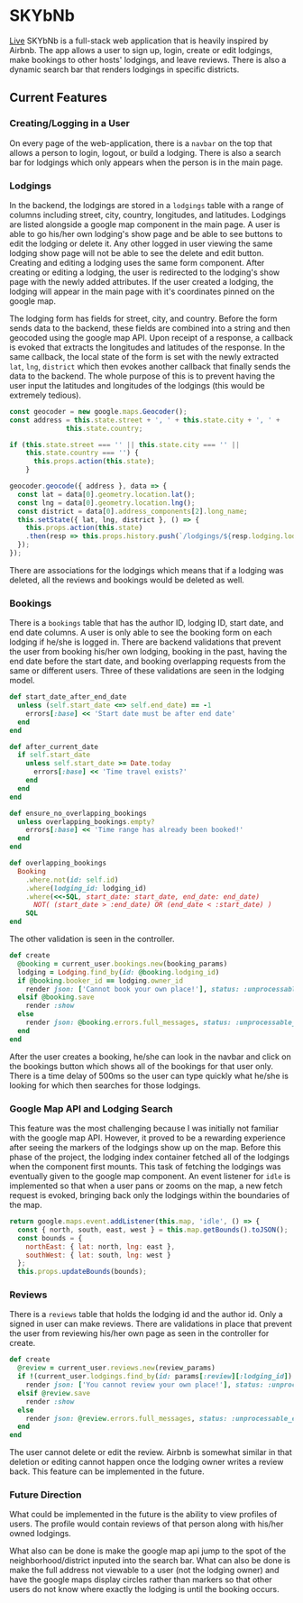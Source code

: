 # SKYbNb
[Live](https://skybnb-fullstack.herokuapp.com/#/)
SKYbNb is a full-stack web application that is heavily inspired by Airbnb. The app allows a user to sign up, login, create or edit lodgings, make bookings to other hosts' lodgings, and leave reviews. There is also a dynamic search bar that renders lodgings in specific districts.

## Current Features
### Creating/Logging in a User
On every page of the web-application, there is a `navbar` on the top that allows a person to login, logout, or build a lodging. There is also a search bar for lodgings which only appears when the person is in the main page.

### Lodgings
In the backend, the lodgings are stored in a `lodgings` table with a range of columns including street, city, country, longitudes, and latitudes. Lodgings are listed alongside a google map component in the main page. A user is able to go his/her own lodging's show page and be able to see buttons to edit the lodging or delete it. Any other logged in user viewing the same lodging show page will not be able to see the delete and edit button. Creating and editing a lodging uses the same form component. After creating or editing a lodging, the user is redirected to the lodging's show page with the newly added attributes. If the user created a lodging, the lodging will appear in the main page with it's coordinates pinned on the google map.

The lodging form has fields for street, city, and country. Before the form sends data to the backend, these fields are combined into a string and then geocoded using the google map API. Upon receipt of a response, a callback is evoked that extracts the longitudes and latitudes of the response. In the same callback, the local state of the form is set with the newly extracted `lat`, `lng`, `district` which then evokes another callback that finally sends the data to the backend. The whole purpose of this is to prevent having the user input the latitudes and longitudes of the lodgings (this would be extremely tedious).

```javascript
const geocoder = new google.maps.Geocoder();
const address = this.state.street + ', ' + this.state.city + ', ' +
              this.state.country;

if (this.state.street === '' || this.state.city === '' ||
    this.state.country === '') {
      this.props.action(this.state);
    }

geocoder.geocode({ address }, data => {
  const lat = data[0].geometry.location.lat();
  const lng = data[0].geometry.location.lng();
  const district = data[0].address_components[2].long_name;
  this.setState({ lat, lng, district }, () => {
    this.props.action(this.state)
    .then(resp => this.props.history.push(`/lodgings/${resp.lodging.lodging_detail.id}`));
  });
});
```

There are associations for the lodgings which means that if a lodging was deleted, all the reviews and bookings would be deleted as well.

### Bookings
There is a `bookings` table that has the author ID, lodging ID, start date, and end date columns. A user is only able to see the booking form on each lodging if he/she is logged in. There are backend validations that prevent the user from booking his/her own lodging, booking in the past, having the end date before the start date, and booking overlapping requests from the same or different users. Three of these validations are seen in the lodging model.

```ruby
def start_date_after_end_date
  unless (self.start_date <=> self.end_date) == -1
    errors[:base] << 'Start date must be after end date'
  end
end

def after_current_date
  if self.start_date
    unless self.start_date >= Date.today
      errors[:base] << 'Time travel exists?'
    end
  end
end

def ensure_no_overlapping_bookings
  unless overlapping_bookings.empty?
    errors[:base] << 'Time range has already been booked!'
  end
end

def overlapping_bookings
  Booking
    .where.not(id: self.id)
    .where(lodging_id: lodging_id)
    .where(<<-SQL, start_date: start_date, end_date: end_date)
      NOT( (start_date > :end_date) OR (end_date < :start_date) )
    SQL
end
```

The other validation is seen in the controller.
```ruby
def create
  @booking = current_user.bookings.new(booking_params)
  lodging = Lodging.find_by(id: @booking.lodging_id)
  if @booking.booker_id == lodging.owner_id
    render json: ['Cannot book your own place!'], status: :unprocessable_entity
  elsif @booking.save
    render :show
  else
    render json: @booking.errors.full_messages, status: :unprocessable_entity
  end
end
```
After the user creates a booking, he/she can look in the navbar and click on the bookings button which shows all of the bookings for that user only. There is a time delay of 500ms so the user can type quickly what he/she is looking for which then searches for those lodgings.

### Google Map API and Lodging Search
This feature was the most challenging because I was initially not familiar with the google map API. However, it proved to be a rewarding experience after seeing the markers of the lodgings show up on the map. Before this phase of the project, the lodging index container fetched all of the lodgings when the component first mounts. This task of fetching the lodgings was eventually given to the google map component. An event listener for `idle` is implemented so that when a user pans or zooms on the map, a new fetch request is evoked, bringing back only the lodgings within the boundaries of the map.

```javascript
return google.maps.event.addListener(this.map, 'idle', () => {
  const { north, south, east, west } = this.map.getBounds().toJSON();
  const bounds = {
    northEast: { lat: north, lng: east },
    southWest: { lat: south, lng: west }
  };
  this.props.updateBounds(bounds);
```
### Reviews
There is a `reviews` table that holds the lodging id and the author id. Only a signed in user can make reviews. There are validations in place that prevent the user from reviewing his/her own page as seen in the controller for create.

```ruby
def create
  @review = current_user.reviews.new(review_params)
  if !(current_user.lodgings.find_by(id: params[:review][:lodging_id]) == nil)
    render json: ['You cannot review your own place!'], status: :unprocessable_entity
  elsif @review.save
    render :show
  else
    render json: @review.errors.full_messages, status: :unprocessable_entity
  end
end
```
The user cannot delete or edit the review. Airbnb is somewhat similar in that deletion or editing cannot happen once the lodging owner writes a review back. This feature can be implemented in the future.

### Future Direction
What could be implemented in the future is the ability to view profiles of users. The profile would contain reviews of that person along with his/her owned lodgings.

What also can be done is make the google map api jump to the spot of the neighborhood/district inputed into the search bar. What can also be done is make the full address not viewable to a user (not the lodging owner) and have the google maps display circles rather than markers so that other users do not know where exactly the lodging is until the booking occurs.   

